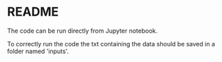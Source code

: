 # README

The code can be run directly from Jupyter notebook.

To correctly run the code the txt containing the data should be saved in a folder named 'inputs'.
